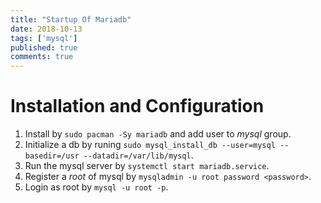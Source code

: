 ```yaml
---
title: "Startup Of Mariadb"
date: 2018-10-13
tags: ['mysql']
published: true
comments: true
---
```


# Installation and Configuration

1. Install by `sudo pacman -Sy mariadb` and add user to *mysql* group.
2. Initialize a db by runing `sudo mysql_install_db --user=mysql --basedir=/usr --datadir=/var/lib/mysql`.
3. Run the mysql server by `systemctl start mariadb.service`.
4. Register a *root* of mysql by `mysqladmin -u root password <password>`.
5. Login as root by `mysql -u root -p`.
